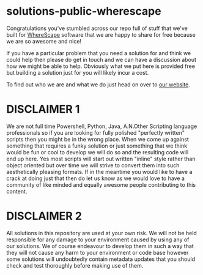 # solutions-public-wherescape
Congratulations you've stumbled across our repo full of stuff that we've built for [WhereScape](https://www.wherescape.com) software that we are happy to share for free because we are so awesome and nice!

If you have a particular problem that you need a solution for and think we could help then please do get in touch and we can have a discussion about how we might be able to help. Obviously what we put here is provided free but building a solution just for you will likely incur a cost.

To find out who we are and what we do just head on over to [our website](https://www.anarchitects.io/).

# DISCLAIMER 1
We are not full time Powershell, Python, Java, A.N.Other Scripting language professionals so if you are looking for fully polished "perfectly written" scripts then you might be in the wrong place. When we come up against something that requires a funky solution or just something that we think would be fun or cool to develop we will do so and the resulting code will end up here. Yes most scripts will start out written "inline" style rather than object oriented but over time we will strive to convert them into such aesthetically pleasing formats. If in the meantime you would like to have a crack at doing just that then do let us know as we would love to have a community of like minded and equally awesome people contributing to this content.

# DISCLAIMER 2
All solutions in this repository are used at your own risk. We will not be held responsible for any damage to your environment caused by using any of our solutions. We of course endeavour to develop them in such a way that they will not cause any harm to your environment or code base however some solutions will undoubtedly contain metadata updates that you should check and test thoroughly before making use of them.
